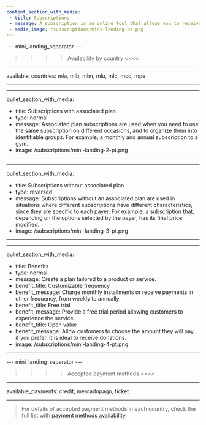 ```yaml
---
content_section_with_media: 
 - title: Subscriptions
 - message: A subscription is an online tool that allows you to receive payments automatically and on a recurring basis. By integrating subscriptions, the customer will be able to subscribe to products and/or services with recurring billing according to the period and means of payment selected at the time of purchase.
 - media_image: /subscriptions/mini-landing-pt.png
---
```


--- mini_landing_separator ---

>>>> Availability by country <<<<
---
available_countries: mla, mlb, mlm, mlu, mlc, mco, mpe

---

---
bullet_section_with_media: 
 - title: Subscriptions with associated plan
 - type: normal
 - message: Associated plan subscriptions are used when you need to use the same subscription on different occasions, and to organize them into identifiable groups. For example, a monthly and annual subscription to a gym.
 - image: /subscriptions/mini-landing-2-pt.png
---

---
bullet_section_with_media: 
 - title: Subscriptions without associated plan
 - type: reversed
 - message: Subscriptions without an associated plan are used in situations where different subscriptions have different characteristics, since they are specific to each payer. For example, a subscription that, depending on the options selected by the payer, has its final price modified.
 - image: /subscriptions/mini-landing-3-pt.png
---

---
bullet_section_with_media: 
 - title: Benefits
 - type: normal
 - message: Create a plan tailored to a product or service.
 - benefit_title: Customizable frequency
 - benefit_message: Charge monthly installments or receive payments in other frequency, from weekly to annually.
 - benefit_title: Free trial
 - benefit_message: Provide a free trial period allowing customers to experience the service.
 - benefit_title: Open value
 - benefit_message: Allow customers to choose the amount they will pay, if you prefer. It is ideal to receive donations.
 - image: /subscriptions/mini-landing-4-pt.png
---

--- mini_landing_separator ---

>>>> Accepted payment methods <<<<
---
available_payments: credit, mercadopago, ticket

---

> For details of accepted payment methods in each country, check the full list with [payment methods availability.](/developers/en/docs/sales-processing/payment-methods)